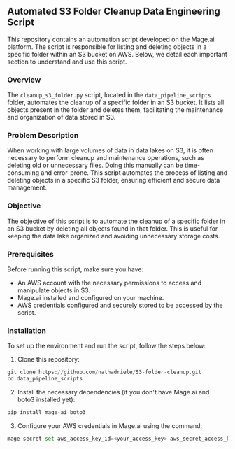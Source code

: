 ## Automated S3 Folder Cleanup Data Engineering Script

This repository contains an automation script developed on the Mage.ai platform. The script is responsible for listing and deleting objects in a specific folder within an S3 bucket on AWS. Below, we detail each important section to understand and use this script.

### Overview

The `cleanup_s3_folder.py` script, located in the `data_pipeline_scripts` folder, automates the cleanup of a specific folder in an S3 bucket. It lists all objects present in the folder and deletes them, facilitating the maintenance and organization of data stored in S3.

### Problem Description

When working with large volumes of data in data lakes on S3, it is often necessary to perform cleanup and maintenance operations, such as deleting old or unnecessary files. Doing this manually can be time-consuming and error-prone. This script automates the process of listing and deleting objects in a specific S3 folder, ensuring efficient and secure data management.

### Objective

The objective of this script is to automate the cleanup of a specific folder in an S3 bucket by deleting all objects found in that folder. This is useful for keeping the data lake organized and avoiding unnecessary storage costs.

### Prerequisites

Before running this script, make sure you have:

- An AWS account with the necessary permissions to access and manipulate objects in S3.
- Mage.ai installed and configured on your machine.
- AWS credentials configured and securely stored to be accessed by the script.

### Installation

To set up the environment and run the script, follow the steps below:

1. Clone this repository:

```py
git clone https://github.com/nathadriele/S3-folder-cleanup.git
cd data_pipeline_scripts
```

2. Install the necessary dependencies (if you don't have Mage.ai and boto3 installed yet):

```py
pip install mage-ai boto3
```

3. Configure your AWS credentials in Mage.ai using the command:

```py
mage secret set aws_access_key_id=<your_access_key> aws_secret_access_key=<your_secret_key>
```
